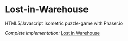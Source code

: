 # Lost-in-Warehouse
HTML5/Javascript isometric puzzle-game with Phaser.io


*Complete implementation:* [Lost in Warehouse](http://errorna.me/games/lost_in_warehouse)
